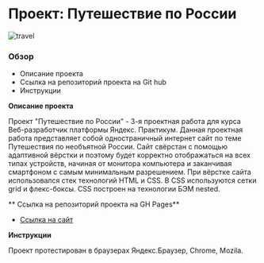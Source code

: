 
# Проект: Путешествие по России
![travel](https://user-images.githubusercontent.com/98919779/216031714-f3cd2cee-978d-4b44-a08d-f4c1dcb8254a.png)

### Обзор
* Описание проекта
* Ссылка на репозиторий проекта на Git hub
* Инструкции

**Описание проекта**

Проект "Путешествие по России" - 3-я проектная работа для курса Веб-разработчик платформы Яндекс. Практикум.
Данная проектная работа представляет собой одностраничный интернет сайт по теме Путешествия по необъятной России. Сайт свёрстан с помощью адаптивной вёрстки и поэтому будет корректно отображаться на всех типах устройств, начиная от монитора компьютера и заканчивая смартфоном с самым минимальным разрешением. При вёрстке сайта использовался стек технологий HTML и CSS. В CSS используются сетки grid и флекс-боксы. CSS построен на технологии БЭМ nested.

** Ссылка на репозиторий проекта на GH Pages**

* [Ссылка на сайт](https://lexproject.github.io/russian-travel/)

**Инструкции**

Проект протестирован в браузерах  Яндекс.Браузер, Chrome, Mozila.
